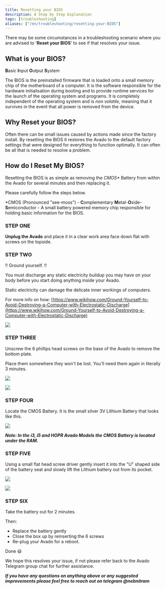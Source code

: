 ```yaml
---
title: Resetting your BIOS
description: A Step by Step Explanation
tags: [troubleshooting]
aliases: ["/en/troubleshooting/resetting-your-BIOS"]
---
```

There may be some circumstances in a troubleshooting scenario where you are advised to '**Reset your BIOS**' to see if that resolves your issue.

## What is your BIOS?

**B**asic **I**nput **O**utput **S**ystem

The BIOS is the preinstalled firmware that is loaded onto a small memory chip of the motherboard of a computer. It is the software responsible for the hardware initialisation during booting and to provide runtime services for the launch of the operating system and programs. It is completely independent of the operating system and is _non volatile_, meaning that it survives in the event that all power is removed from the device.

## Why Reset your BIOS?

Often there can be small issues caused by actions made since the factory install. By resetting the BIOS it restores the Avado to the default factory settings that were designed for everything to function optimally. It can often be all that is needed to resolve a problem.

## How do I Reset My BIOS?

Resetting the BIOS is as simple as removing the _CMOS\*_ Battery from within the Avado for several minutes and then replacing it.

Please carefully follow the steps below.

\*CMOS (Pronounced "see-moss") - **C**omplementary **M**etal-**O**xide-**S**emiconductor - A small battery powered memory chip responsible for holding basic information for the BIOS.

### STEP ONE

**Unplug the Avado** and place it in a clear work area face down flat with screws on the topside.

### STEP TWO

!! Ground yourself. !!

You must discharge any static electricity buildup you may have on your body before you start doing anything inside your Avado.

Static electricity can damage the delicate inner workings of computers.

For more info on how: [https://www.wikihow.com/Ground-Yourself-to-Avoid-Destroying-a-Computer-with-Electrostatic-Discharge](https://www.wikihow.com/Ground-Yourself-to-Avoid-Destroying-a-Computer-with-Electrostatic-Discharge)

![](ground_yourself.png)

### STEP THREE

Unscrew the 6 phillips head screws on the base of the Avado to remove the bottom plate.

Place them somewhere they won't be lost. You'll need them again in literally 3 minutes.

![](screw.jpeg)

![](screws.png)

### STEP FOUR

Locate the CMOS Battery. It is the small silver 3V Lithium Battery that looks like this.

![](avado.jpg)

_**Note: In the i3, i5 and HOPR Avado Models the CMOS Battery is located under the RAM.**_

### STEP FIVE

Using a small flat head screw driver gently insert it into the "U" shaped side of the battery seat and slowly lift the Lithium battery out from its pocket.

![](cmos_1.jpg)

![](battery.jpg)

### STEP SIX

Take the battery out for 2 minutes.

Then:

*   Replace the battery gently
*   Close the box up by reinserting the 6 screws
*   Re-plug your Avado for a reboot.

Done 😃

We hope this resolves your issue, if not please refer back to the Avado Telegram group chat for further assistance.

_**If you have any questions on anything above or any suggested improvements please feel free to reach out on telegram @nebnitram**_